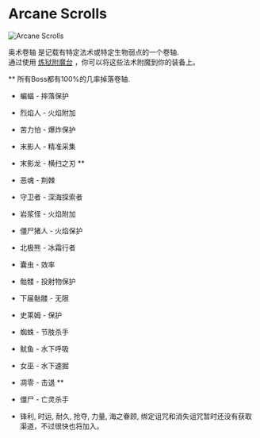 # Arcane Scrolls
![Arcane Scrolls](item:betterwithmods:arcane_scroll)

奥术卷轴 是记载有特定法术或特定生物弱点的一个卷轴.    
通过使用 [炼狱附魔台](../blocks/infernal_enchanter.md) ，你可以将这些法术附魔到你的装备上。

** 所有Boss都有100%的几率掉落卷轴.

* 蝙蝠 - 摔落保护

* 烈焰人 - 火焰附加

* 苦力怕 - 爆炸保护

* 末影人 - 精准采集

* 末影龙 - 横扫之刃 **

* 恶魂 - 荆棘

* 守卫者 - 深海探索者

* 岩浆怪 - 火焰附加

* 僵尸猪人 - 火焰保护

* 北极熊 - 冰霜行者

* 囊虫 - 效率

* 骷髅 - 投射物保护

* 下届骷髅 - 无限

* 史莱姆 - 保护

* 蜘蛛 - 节肢杀手

* 鱿鱼 - 水下呼吸

* 女巫 - 水下速掘

* 凋零 - 击退 **

* 僵尸 - 亡灵杀手

* 锋利, 时运, 耐久, 抢夺, 力量, 海之眷顾, 绑定诅咒和消失诅咒暂时还没有获取渠道，不过很快也将加入。  
